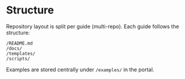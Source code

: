 
# Structure

Repository layout is split per guide (multi-repo). Each guide follows the structure:

```
/README.md
/docs/
/templates/
/scripts/
```

Examples are stored centrally under `/examples/` in the portal.
